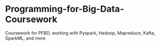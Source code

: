 # Programming-for-Big-Data-Coursework
Coursework for PFBD, working with Pyspark, Hadoop, Mapreduce, Kafta, SparkML, and more
